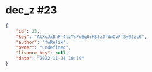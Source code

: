 
# dec_z #23
                
```JSON
{
    "id": 23,
    "key": "AlXoJxBnP-4tzYsPwEgUrH$3zJfWwCvFfSy@2zcG",
    "author": "fwRelik",
    "owner": "undefined",
    "lisance_key": null,
    "date": "2022-11-24 10:39"
}
```
    